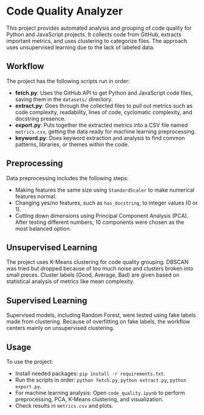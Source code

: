 # Code Quality Analyzer

This project provides automated analysis and grouping of code quality for Python and JavaScript projects. It collects code from GitHub, extracts important metrics, and uses clustering to categorize files. The approach uses unsupervised learning due to the lack of labeled data.

## Workflow

The project has the following scripts run in order:

- **fetch.py**: Uses the GitHub API to get Python and JavaScript code files, saving them in the `datasets/` directory.
- **extract.py**: Goes through the collected files to pull out metrics such as code complexity, readability, lines of code, cyclomatic complexity, and docstring presence.
- **export.py**: Puts together the extracted metrics into a CSV file named `metrics.csv`, getting the data ready for machine learning preprocessing.
- **keyword.py**: Does keyword extraction and analysis to find common patterns, libraries, or themes within the code.

## Preprocessing

Data preprocessing includes the following steps:

- Making features the same size using `StandardScaler` to make numerical features normal.
- Changing yes/no features, such as `has_docstring`, to integer values (0 or 1).
- Cutting down dimensions using Principal Component Analysis (PCA). After testing different numbers, 10 components were chosen as the most balanced option.

## Unsupervised Learning

The project uses K-Means clustering for code quality grouping. DBSCAN was tried but dropped because of too much noise and clusters broken into small pieces. Cluster labels (Good, Average, Bad) are given based on statistical analysis of metrics like mean complexity.

## Supervised Learning

Supervised models, including Random Forest, were tested using fake labels made from clustering. Because of overfitting on fake labels, the workflow centers mainly on unsupervised clustering.

## Usage

To use the project:

- Install needed packages: `pip install -r requirements.txt`.
- Run the scripts in order: `python fetch.py`, `python extract.py`, `python export.py`.
- For machine learning analysis: Open `code_quality.ipynb` to perform preprocessing, PCA, K-Means clustering, and visualization.
- Check results in `metrics.csv` and plots.